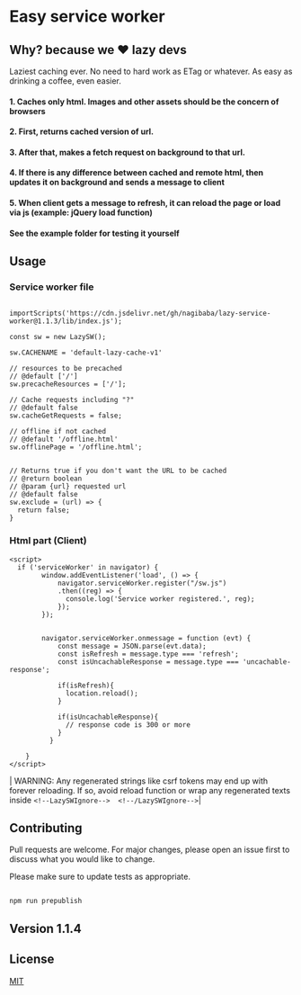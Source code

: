# Easy service worker

## Why? because we :heart: lazy devs

Laziest caching ever. No need to hard work as ETag or whatever. As easy as drinking a coffee, even easier.



#### 1. Caches only html. Images and other assets should be the concern  of browsers

#### 2. First, returns cached version of url. 

#### 3. After that, makes a fetch request on background to that url.

#### 4. If there is any difference between cached and remote html, then updates it on background and sends a message to client 

#### 5. When client gets a message to refresh, it can reload the page or load via js (example: jQuery load function)


#### See the example folder for testing it yourself


## Usage

### Service worker file

```

importScripts('https://cdn.jsdelivr.net/gh/nagibaba/lazy-service-worker@1.1.3/lib/index.js');

const sw = new LazySW();

sw.CACHENAME = 'default-lazy-cache-v1'

// resources to be precached
// @default ['/']
sw.precacheResources = ['/'];

// Cache requests including "?"
// @default false
sw.cacheGetRequests = false;

// offline if not cached
// @default '/offline.html'
sw.offlinePage = '/offline.html';


// Returns true if you don't want the URL to be cached
// @return boolean
// @param {url} requested url
// @default false
sw.exclude = (url) => {
  return false;
}
```

### Html part (Client)


```
<script>
  if ('serviceWorker' in navigator) {
        window.addEventListener('load', () => {
            navigator.serviceWorker.register("/sw.js")
            .then((reg) => {
              console.log('Service worker registered.', reg);
            });
        });


        navigator.serviceWorker.onmessage = function (evt) {
            const message = JSON.parse(evt.data);
            const isRefresh = message.type === 'refresh';
            const isUncachableResponse = message.type === 'uncachable-response';

            if(isRefresh){
              location.reload();
            }

            if(isUncachableResponse){
              // response code is 300 or more
            }
          }
        
    }
</script>

```

| WARNING: Any regenerated strings like csrf tokens may end up with forever reloading. If so, avoid reload function or wrap any regenerated texts inside  `<!--LazySWIgnore-->  <!--/LazySWIgnore-->`|


## Contributing
Pull requests are welcome. For major changes, please open an issue first to discuss what you would like to change.

Please make sure to update tests as appropriate.


```

npm run prepublish

```

## Version 1.1.4



## License
[MIT](https://choosealicense.com/licenses/mit/)
